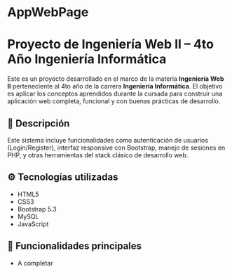 # AppWebPage
# Proyecto de Ingeniería Web II – 4to Año Ingeniería Informática

Este es un proyecto desarrollado en el marco de la materia **Ingeniería Web II** perteneciente al 4to año de la carrera **Ingeniería Informática**. 
El objetivo es aplicar los conceptos aprendidos durante la cursada para construir una aplicación web completa, funcional y con buenas prácticas de desarrollo.

## 📌 Descripción

Este sistema incluye funcionalidades como autenticación de usuarios (Login/Register), interfaz responsive con Bootstrap, manejo de sesiones en PHP, y otras herramientas del stack clásico de desarrollo web.

## ⚙️ Tecnologías utilizadas

- HTML5
- CSS3
- Bootstrap 5.3
- MySQL 
- JavaScript 

## 🚀 Funcionalidades principales

- A completar
